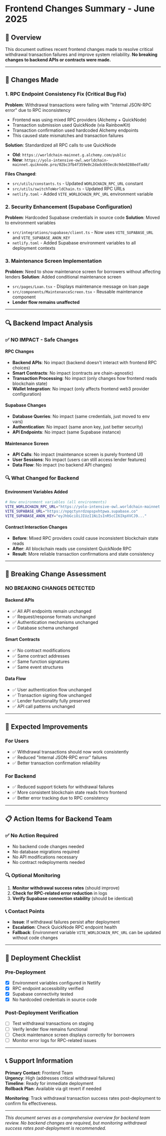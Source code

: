 # Frontend Changes Summary - June 2025

## 🎯 Overview
This document outlines recent frontend changes made to resolve critical withdrawal transaction failures and improve system reliability. **No breaking changes to backend APIs or contracts were made.**

---

## 🔧 Changes Made

### 1. **RPC Endpoint Consistency Fix** (Critical Bug Fix)
**Problem**: Withdrawal transactions were failing with "Internal JSON-RPC error" due to RPC inconsistency
- Frontend was using mixed RPC providers (Alchemy + QuickNode)
- Transaction submission used QuickNode (via RainbowKit)
- Transaction confirmation used hardcoded Alchemy endpoints
- This caused state mismatches and transaction failures

**Solution**: Standardized all RPC calls to use QuickNode
- **Old**: `https://worldchain-mainnet.g.alchemy.com/public`
- **New**: `https://yolo-intensive-owl.worldchain-mainnet.quiknode.pro/02bc3fb4f359e0c2dadc693ec8c9de8288edfad8/`

**Files Changed**:
- `src/utils/constants.ts` - Updated `WORLDCHAIN_RPC_URL` constant
- `src/utils/switchToWorldChain.ts` - Updated RPC URLs
- `netlify.toml` - Added `VITE_WORLDCHAIN_RPC_URL` environment variable

### 2. **Security Enhancement** (Supabase Configuration)
**Problem**: Hardcoded Supabase credentials in source code
**Solution**: Moved to environment variables
- `src/integrations/supabase/client.ts` - Now uses `VITE_SUPABASE_URL` and `VITE_SUPABASE_ANON_KEY`
- `netlify.toml` - Added Supabase environment variables to all deployment contexts

### 3. **Maintenance Screen Implementation**
**Problem**: Need to show maintenance screen for borrowers without affecting lenders
**Solution**: Added conditional maintenance screen
- `src/pages/Loan.tsx` - Displays maintenance message on loan page
- `src/components/MaintenanceScreen.tsx` - Reusable maintenance component
- **Lender flow remains unaffected**

---

## 🔍 Backend Impact Analysis

### ✅ **NO IMPACT - Safe Changes**

#### **RPC Changes**
- **Backend APIs**: No impact (backend doesn't interact with frontend RPC choices)
- **Smart Contracts**: No impact (contracts are chain-agnostic)
- **Transaction Processing**: No impact (only changes how frontend reads blockchain state)
- **Wallet Integration**: No impact (only affects frontend web3 provider configuration)

#### **Supabase Changes**
- **Database Queries**: No impact (same credentials, just moved to env vars)
- **Authentication**: No impact (same anon key, just better security)
- **API Endpoints**: No impact (same Supabase instance)

#### **Maintenance Screen**
- **API Calls**: No impact (maintenance screen is purely frontend UI)
- **User Sessions**: No impact (users can still access lender features)
- **Data Flow**: No impact (no backend API changes)

### 🔍 **What Changed for Backend**

#### **Environment Variables Added**
```bash
# New environment variables (all environments)
VITE_WORLDCHAIN_RPC_URL="https://yolo-intensive-owl.worldchain-mainnet.quiknode.pro/02bc3fb4f359e0c2dadc693ec8c9de8288edfad8/"
VITE_SUPABASE_URL="https://npqctynrdzopspxhtpwa.supabase.co"
VITE_SUPABASE_ANON_KEY="eyJhbGciOiJIUzI1NiIsInR5cCI6IkpXVCJ9..."
```

#### **Contract Interaction Changes**
- **Before**: Mixed RPC providers could cause inconsistent blockchain state reads
- **After**: All blockchain reads use consistent QuickNode RPC
- **Result**: More reliable transaction confirmations and state consistency

---

## 🚨 **Breaking Change Assessment**

### **NO BREAKING CHANGES DETECTED**

#### **Backend APIs**
- ✅ All API endpoints remain unchanged
- ✅ Request/response formats unchanged
- ✅ Authentication mechanisms unchanged
- ✅ Database schema unchanged

#### **Smart Contracts**
- ✅ No contract modifications
- ✅ Same contract addresses
- ✅ Same function signatures
- ✅ Same event structures

#### **Data Flow**
- ✅ User authentication flow unchanged
- ✅ Transaction signing flow unchanged
- ✅ Lender functionality fully preserved
- ✅ API call patterns unchanged

---

## 🎯 **Expected Improvements**

### **For Users**
- ✅ Withdrawal transactions should now work consistently
- ✅ Reduced "Internal JSON-RPC error" failures
- ✅ Better transaction confirmation reliability

### **For Backend**
- ✅ Reduced support tickets for withdrawal failures
- ✅ More consistent blockchain state reads from frontend
- ✅ Better error tracking due to RPC consistency

---

## 📋 **Action Items for Backend Team**

### **✅ No Action Required**
- No backend code changes needed
- No database migrations required
- No API modifications necessary
- No contract redeployments needed

### **🔍 Optional Monitoring**
1. **Monitor withdrawal success rates** (should improve)
2. **Check for RPC-related error reduction** in logs
3. **Verify Supabase connection stability** (should be identical)

### **📞 Contact Points**
- **Issue**: If withdrawal failures persist after deployment
- **Escalation**: Check QuickNode RPC endpoint health
- **Fallback**: Environment variable `VITE_WORLDCHAIN_RPC_URL` can be updated without code changes

---

## 🚀 **Deployment Checklist**

### **Pre-Deployment**
- [x] Environment variables configured in Netlify
- [x] RPC endpoint accessibility verified
- [x] Supabase connectivity tested
- [x] No hardcoded credentials in source code

### **Post-Deployment Verification**
- [ ] Test withdrawal transactions on staging
- [ ] Verify lender flow remains functional
- [ ] Check maintenance screen displays correctly for borrowers
- [ ] Monitor error logs for RPC-related issues

---

## 📞 **Support Information**

**Primary Contact**: Frontend Team  
**Urgency**: High (addresses critical withdrawal failures)  
**Timeline**: Ready for immediate deployment  
**Rollback Plan**: Available via git revert if needed  

**Monitoring**: Track withdrawal transaction success rates post-deployment to confirm fix effectiveness.

---

*This document serves as a comprehensive overview for backend team review. No backend changes are required, but monitoring withdrawal success rates post-deployment is recommended.* 